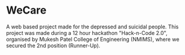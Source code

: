 # WeCare
A web based project made for the depressed and suicidal people.
This project was made during a 12 hour hackathon "Hack-n-Code 2.0", organised by Mukesh Patel College of Engineering (NMIMS), where we secured the 2nd position (Runner-Up).
